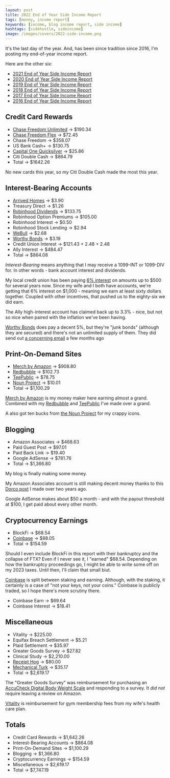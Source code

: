 ```yaml
---
layout: post
title: 2022 End of Year Side Income Report
tags: [money, income report]
keywords: [income, blog income report, side income]
hashtags: [sidehustle, sideincome]
image: /images/covers/2022-side-income.png
---
```


It's the last day of the year. And, has been since tradition since 2016, I'm posting my end-of-year income report.

Here are the other six:

* [2021 End of Year Side Income Report](https://www.joehxblog.com/2021-end-of-year-side-income-report/)
* [2020 End of Year Side Income Report](https://www.joehxblog.com/2020-end-of-year-side-income-report/)
* [2019 End of Year Side Income Report](https://www.joehxblog.com/2019-end-of-year-side-income-report/)
* [2018 End of Year Side Income Report](https://www.joehxblog.com/2018-end-of-year-side-income-report/)
* [2017 End of Year Side Income Report](https://www.joehxblog.com/2017-end-of-year-side-income-report/)
* [2016 End of Year Side Income Report](https://www.joehxblog.com/2016-end-of-year-side-income-report/)

## Credit Card Rewards

* [Chase Freedom Unlimited](https://www.joehxblog.com/chase-freedom-unlimited/) &rarr; $190.34
* [Chase Freedom Flex](https://www.joehxblog.com/chase-freedom/) &rarr; $72.45
* Chase Freedom &rarr; $358.07
* US Bank Cash+ &rarr; $130.75
* [Capital One Quicksilver](https://www.joehxblog.com/capital-one/) &rarr; $25.86
* Citi Double Cash &rarr; $864.79
* Total &rarr; $1642.26

No new cards this year, so my Citi Double Cash made the most this year.

## Interest-Bearing Accounts

* [Arrived Homes](https://arrivedhomes.com/) &rarr; $3.90
* Treasury Direct &rarr; $1.26
* [Robinhood Dividends](https://www.joehxblog.com/robinhood/) &rarr; $133.75 
* Robinhood Option Premiums &rarr; $105.00
* Robinhood Interest &rarr; $0.50
* Robinhood Stock Lending &rarr; $2.94
* [WeBull](https://www.joehxblog.com/webull/) &rarr; $2.68
* [Worthy Bonds](https://www.joehxblog.com/worthybonds/) &rarr; $3.19
* Credit Union Interest &rarr; $121.43 + 2.48 + 2.48
* Ally Interest &rarr; $484.47
* Total &rarr; $864.08

*Interest-Bearing* means anything that I may receive a 1099-INT or 1099-DIV for. In other words - bank account interest and dividends.

My local credit union has been paying [6% interest](https://www.joehxblog.com/wright-patt-credit-union-quietly-doubles-truesaver-rate/) on amounts up to $500 for several years now. Since my wife and I both have accounts, we're getting that 6% interest on $1,000 - meaning we earn at least sixty dollars together. Coupled with other incentives, that pushed us to the eighty-six we did earn.

The Ally high-interest account has claimed back up to 3.3% - nice, but not so nice when paired with the inflation we've been having.

[Worthy Bonds](https://www.joehxblog.com/worthybonds/) does pay a decent 5%, but they're "junk bonds" (although they are secured) and there's not an unlimited supply of them. They did send out [a concerning email](https://www.joehxblog.com/is-worthy-bonds-having-liquidity-problems/) a few months ago

## Print-On-Demand Sites

* [Merch by Amazon](https://www.amazon.com/s?k=%22joehx%22&i=fashion&tag=hendrixjoseph-20) &rarr; $908.80
* [Redbubble](https://www.redbubble.com/people/joehx) &rarr; $102.73
* [TeePublic](https://www.joehxblog.com/teepublic/) &rarr; $78.75
* [Noun Project](https://thenounproject.com/joehx/) &rarr; $10.01
* Total &rarr; $1,100.29

[Merch by Amazon](https://www.amazon.com/s?k=%22joehx%22&i=fashion&tag=hendrixjoseph-20) is my money maker here earning almost a grand. Combined with my [Redbubble](https://www.redbubble.com/people/joehx) and [TeePublic](https://www.joehxblog.com/teepublic/) I've made over a grand.

A also got ten bucks from [the Noun Project](https://thenounproject.com/joehx/) for my crappy icons.

## Blogging

* Amazon Associates &rarr; $468.63
* Paid Guest Post &rarr; $97.01
* Paid Back Link &rarr; $19.40
* Google AdSense &rarr; $781.76
* Total &rarr; $1,366.80

My blog is finally making some money.

My Amazon Associates account is still making decent money thanks to this [Dorco post](https://www.joehxblog.com/how-to-get-dorco-razor-blades-after-dorcousa-shuts-down/) I made over two years ago.

Google AdSense makes about $50 a month - and with the payout threshold at $100, I get paid about every other month.

## Cryptocurrency Earnings

* BlockFi &rarr; $68.54
* [Coinbase](https://www.joehxblog.com/coinbase/) &rarr; $88.05
* Total &rarr; $154.59

Should I even include BlockFi in this report with their bankruptcy and the collapse of FTX? Even if I never see it, I "earned" $68.54. Depending on how the bankruptcy proceedings go, I might be able to write some off on my 2023 taxes. Until then, I'll claim that small biut.

[Coinbase](https://www.joehxblog.com/coinbase/) is split between staking and earning. Although, with the staking, it certainly is a case of "not your keys, not your coins." Coinbase is publicly traded, so I hope there's more scrutiny there.

* Coinbase Earn &rarr; $69.64
* Coinbase Interest &rarr; $18.41

## Miscellaneous

* Vitality &rarr; $225.00
* Equifax Breach Settlement &rarr; $5.21
* Plaid Settlement &rarr; $35.97
* Greater Goods Survey &rarr; $27.82
* Clinical Study &rarr; $2,210.00
* [Receipt Hog](https://www.joehxblog.com/receipt-hog/) &rarr; $80.00
* [Mechanical Turk](https://www.mturk.com/) &rarr; $35.17
* Total &rarr; $2,619.17

The "Greater Goods Survey" was reimbursement for purchasing an [AccuCheck Digital Body Weight Scale](https://www.amazon.com/gp/product/B08VS58Y7W?tag=hendrixjoseph-20) and responding to a survey. It *did not* require leaving a review on Amazon.

[Vitality](https://www.powerofvitality.com/) is reimbursement for gym membership fees from my wife's health care plan.

## Totals

* Credit Card Rewards &rarr; $1,642.26
* Interest-Bearing Accounts &rarr; $864.08
* Print-On-Demand Sites &rarr; $1,100.29
* Blogging &rarr; $1,366.80
* Cryptocurrency Earnings &rarr; $154.59
* Miscellaneous &rarr; $2,619.17
* Total &rarr; $7,747.19